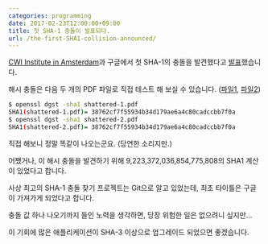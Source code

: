 ```yaml
---
categories: programming
date: 2017-02-23T12:00:00+09:00
title: 첫 SHA-1 충돌이 발표되다.
url: /the-first-SHA1-collision-announced/
---
```


[CWI Institute in Amsterdam](https://www.cwi.nl)과 구글에서 첫 SHA-1의 충돌을 발견했다고 [발표](https://security.googleblog.com/2017/02/announcing-first-sha1-collision.html)했습니다.

해시 충돌은 다음 두 개의 PDF 파일로 직접 테스트 해 보실 수 있습니다. ([파일1](https://shattered.it/static/shattered-1.pdf), [파일2](https://shattered.it/static/shattered-2.pdf))

```bash
$ openssl dgst -sha1 shattered-1.pdf
SHA1(shattered-1.pdf)= 38762cf7f55934b34d179ae6a4c80cadccbb7f0a
$ openssl dgst -sha1 shattered-2.pdf
SHA1(shattered-2.pdf)= 38762cf7f55934b34d179ae6a4c80cadccbb7f0a
```

직접 해보니 정말 똑같이 나오는군요. (당연한 소리지만.)

어쨌거나, 이 해시 충돌을 발견하기 위해 9,223,372,036,854,775,808의 SHA1 계산이 있었다고 합니다.

사상 최고의 SHA-1 충돌 찾기 프로젝트는 Git으로 알고 있었는데, 최초 타이틀은 구글이 가져가게 되었다고 합니다.

충돌 값 하나 나오기까지 들인 노력을 생각하면, 당장 위험한 일은 없으려니 싶지만...

이 기회에 많은 애플리케이션이 SHA-3 이상으로 업그레이드 되었으면 좋겠습니다.
